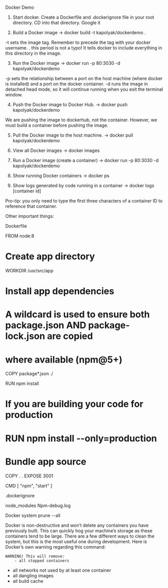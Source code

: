 Docker Demo

1. Start docker. Create a Dockerfile and .dockerignore file in your root directory. CD into that directory.
Google it

2. Build a Docker image
→ docker build -t kapolyak/dockerdemo .

-t sets the image tag. Remember to precede the tag with your docker username. 
. this period is not a typo! It tells docker to include everything in this directory in the image. 

3. Run the Docker image
→ docker run -p 80:3030 -d kapolyak/dockerdemo

-p sets the relationship between a port on the host machine (where docker is installed) and a port on the docker container. 
-d runs the image in detached head mode, so it will continue running when you exit the terminal window.

4. Push the Docker image to Docker Hub.
→ docker push kapolyak/dockerdemo

We are pushing the image to dockerhub, not the container. However, we must build a container before pushing the image. 


5. Pull the Docker image to the host machine.
→ docker pull kapolyak/dockerdemo

6. View all Docker images 
→ docker images

7. Run a Docker image (create a container)
→ docker run -p 80:3030 -d kapolyak/dockerdemo

8. Show running Docker containers
→ docker ps

9. Show logs generated by code running in a container
→ docker logs [container id]

Pro-tip: you only need to type the first three characters of a container ID to reference that container. 

Other important things:

Dockerfile

FROM node:8

# Create app directory
WORKDIR /usr/src/app

# Install app dependencies
# A wildcard is used to ensure both package.json AND package-lock.json are copied
# where available (npm@5+)
COPY package*.json ./

RUN npm install
# If you are building your code for production
# RUN npm install --only=production

# Bundle app source
COPY . .
EXPOSE 3001

CMD [ "npm", "start" ]

.dockerignore

node_modules
Npm-debug.log

Docker system prune --all

Docker is non-destructive and won’t delete any containers you have previously built. This can quickly hog your machine’s storage as these containers tend to be large. There are a few different ways to clean the system, but this is the most useful one during development. Here is Docker’s own warning regarding this command:

	WARNING! This will remove:
		- all stopped containers
- all networks not used by at least one container
- all dangling images
- all build cache
